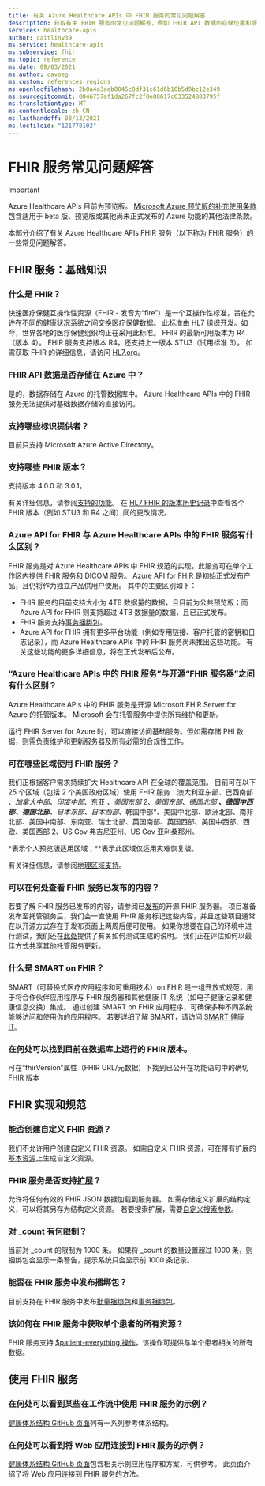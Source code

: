 ```yaml
---
title: 有关 Azure Healthcare APIs 中 FHIR 服务的常见问题解答
description: 获取有关 FHIR 服务的常见问题解答，例如 FHIR API 数据的存储位置和版本支持。
services: healthcare-apis
author: caitlinv39
ms.service: healthcare-apis
ms.subservice: fhir
ms.topic: reference
ms.date: 08/03/2021
ms.author: cavoeg
ms.custom: references_regions
ms.openlocfilehash: 2b0a4a3aeb0045c0df31c61d6b10b5d9bc12e349
ms.sourcegitcommit: 0046757af1da267fc2f0e88617c633524883795f
ms.translationtype: MT
ms.contentlocale: zh-CN
ms.lasthandoff: 08/13/2021
ms.locfileid: "121778102"
---
```

# <a name="frequently-asked-questions-about-the-fhir-service"></a>FHIR 服务常见问题解答

> [!IMPORTANT]
> Azure Healthcare APIs 目前为预览版。 [Microsoft Azure 预览版的补充使用条款](https://azure.microsoft.com/support/legal/preview-supplemental-terms/)包含适用于 beta 版、预览版或其他尚未正式发布的 Azure 功能的其他法律条款。

本部分介绍了有关 Azure Healthcare APIs FHIR 服务（以下称为 FHIR 服务）的一些常见问题解答。

## <a name="fhir-service-the-basics"></a>FHIR 服务：基础知识

### <a name="what-is-fhir"></a>什么是 FHIR？

快速医疗保健互操作性资源（FHIR - 发音为“fire”）是一个互操作性标准，旨在允许在不同的健康状况系统之间交换医疗保健数据。 此标准由 HL7 组织开发。如今，世界各地的医疗保健组织均正在采用此标准。 FHIR 的最新可用版本为 R4（版本 4）。 FHIR 服务支持版本 R4，还支持上一版本 STU3（试用标准 3）。 如需获取 FHIR 的详细信息，请访问 [HL7.org](http://hl7.org/fhir/summary.html)。

### <a name="is-the-data-behind-the-fhir-apis-stored-in-azure"></a>FHIR API 数据是否存储在 Azure 中？

是的，数据存储在 Azure 的托管数据库中。 Azure Healthcare APIs 中的 FHIR 服务无法提供对基础数据存储的直接访问。

### <a name="what-identity-provider-do-you-support"></a>支持哪些标识提供者？

目前只支持 Microsoft Azure Active Directory。

### <a name="what-fhir-version-do-you-support"></a>支持哪些 FHIR 版本？

支持版本 4.0.0 和 3.0.1。

有关详细信息，请参阅[支持的功能](fhir-features-supported.md)。 在 [HL7 FHIR 的版本历史记录](https://hl7.org/fhir/R4/history.html)中查看各个 FHIR 版本（例如 STU3 和 R4 之间）间的更改情况。

### <a name="what-is-the-difference-between-the-azure-api-for-fhir-and-the-fhir-service-in-the-healthcare-apis"></a>Azure API for FHIR 与 Azure Healthcare APIs 中的 FHIR 服务有什么区别？

FHIR 服务是对 Azure Healthcare APIs 中 FHIR 规范的实现，此服务可在单个工作区内提供 FHIR 服务和 DICOM 服务。 Azure API for FHIR 是初始正式发布产品，且仍将作为独立产品供用户使用。 其中的主要区别如下：

* FHIR 服务的目前支持大小为 4TB 数据量的数据，且目前为公共预览版；而 Azure API for FHIR 则支持超过 4TB 数据量的数据，且已正式发布。
* FHIR 服务支持[事务捆绑包](https://www.hl7.org/fhir/http.html#transaction)。
* Azure API for FHIR 拥有更多平台功能（例如专用链接、客户托管的密钥和日志记录），而 Azure Healthcare APIs 中的 FHIR 服务尚未推出这些功能。 有关这些功能的更多详细信息，将在正式发布后公布。

### <a name="whats-the-difference-between-fhir-service-in-the-azure-healthcare-apis-and-the-open-source-fhir-server"></a>“Azure Healthcare APIs 中的 FHIR 服务”与开源“FHIR 服务器”之间有什么区别？

Azure Healthcare APIs 中的 FHIR 服务是开源 Microsoft FHIR Server for Azure 的托管版本。 Microsoft 会在托管服务中提供所有维护和更新。

运行 FHIR Server for Azure 时，可以直接访问基础服务。但如需存储 PHI 数据，则需负责维护和更新服务器及所有必需的合规性工作。

### <a name="in-which-regions-is-the-fhir-service-available"></a>可在哪些区域使用 FHIR 服务？

我们正根据客户需求持续扩大 Healthcare API 在全球的覆盖范围。 目前可在以下 25 个区域（包括 2 个美国政府区域）使用 FHIR 服务：澳大利亚东部、巴西南部 *、加拿大中部、印度中部*、东亚 *、美国东部 2、美国东部、德国北部 **、德国中西部、德国北部**、日本东部、日本西部*、韩国中部*、美国中北部、欧洲北部、南非北部、美国中南部、东南亚、瑞士北部、英国南部、英国西部、美国中西部、西欧、美国西部 2、US Gov 弗吉尼亚州、US Gov 亚利桑那州。

*表示个人预览版适用区域；**表示此区域仅适用灾难恢复版。

有关详细信息，请参阅[地理区域支持](https://azure.microsoft.com/global-infrastructure/services/?products=azure-api-for-fhir&regions=all)。

### <a name="where-can-i-see-what-is-releasing-into-the-fhir-service"></a>可以在何处查看 FHIR 服务已发布的内容？

若要了解 FHIR 服务已发布的内容，请参阅已[发布](https://github.com/microsoft/fhir-server/releases)的开源 FHIR 服务器。 项目准备发布至托管服务后，我们会一直使用 FHIR 服务标记这些内容，并且这些项目通常在以开源方式存在于发布页面上两周后便可使用。 如果你想要在自己的环境中进行测试，我们还在[此处](https://github.com/microsoft/fhir-server/blob/master/docs/Testing-Releases.md)提供了有关如何测试生成的说明。 我们正在评估如何以最佳方式共享其他托管服务更新。

### <a name="what-is-smart-on-fhir"></a>什么是 SMART on FHIR？

SMART（可替换式医疗应用程序和可重用技术）on FHIR 是一组开放式规范，用于将合作伙伴应用程序与 FHIR 服务器和其他健康 IT 系统（如电子健康记录和健康信息交换）集成。 通过创建 SMART on FHIR 应用程序，可确保多种不同系统能够访问和使用你的应用程序。
若要详细了解 SMART，请访问 [SMART 健康 IT](https://smarthealthit.org/)。

### <a name="where-can-i-find-what-version-of-fhir-is-running-on-my-database"></a>在何处可以找到目前在数据库上运行的 FHIR 版本。

可在“fhirVersion”属性（FHIR URL/元数据）下找到已公开在功能语句中的确切 FHIR 版本

## <a name="fhir-implementations-and-specifications"></a>FHIR 实现和规范

### <a name="can-i-create-a-custom-fhir-resource"></a>能否创建自定义 FHIR 资源？

我们不允许用户创建自定义 FHIR 资源。 如需自定义 FHIR 资源，可在带有扩展的[基本资源](http://www.hl7.org/fhir/basic.html)上生成自定义资源。 

### <a name="are-extensions-supported-on-the-fhir-service"></a>FHIR 服务是否支持[扩展](https://www.hl7.org/fhir/extensibility.html)？

允许将任何有效的 FHIR JSON 数据加载到服务器。 如需存储定义扩展的结构定义，可以将其另存为结构定义资源。 若要搜索扩展，需要[自定义搜索参数](how-to-do-custom-search.md)。 

### <a name="what-is-the-limit-on-_count"></a>对 _count 有何限制？

当前对 _count 的限制为 1000 条。 如果将 _count 的数量设置超过 1000 条，则捆绑包会显示一条警告，提示系统只会显示前 1000 条记录。

### <a name="can-i-post-a-bundle-to-the-fhir-service"></a>能否在 FHIR 服务中发布捆绑包？

目前支持在 FHIR 服务中发布[批量捆绑包](https://www.hl7.org/fhir/valueset-bundle-type.html)和[事务捆绑包](https://www.hl7.org/fhir/http.html#transaction)。

### <a name="how-can-i-get-all-resources-for-a-single-patient-in-the-fhir-service"></a>该如何在 FHIR 服务中获取单个患者的所有资源？

FHIR 服务支持 [$patient-everything 操作](patient-everything.md)，该操作可提供与单个患者相关的所有数据。 

## <a name="using-the-fhir-service"></a>使用 FHIR 服务

### <a name="where-can-i-see-some-examples-of-using-the-fhir-service-within-a-workflow"></a>在何处可以看到某些在工作流中使用 FHIR 服务的示例？

[健康体系结构 GitHub 页面](https://github.com/microsoft/health-architectures)列有一系列参考体系结构。

### <a name="where-can-i-see-an-example-of-connecting-a-web-application-to-fhir-service"></a>在何处可以看到将 Web 应用连接到 FHIR 服务的示例？

[健康体系结构 GitHub 页面](https://aka.ms/health-architectures)包含相关示例应用程序和方案，可供参考。 此页面介绍了将 Web 应用连接到 FHIR 服务的方法。
